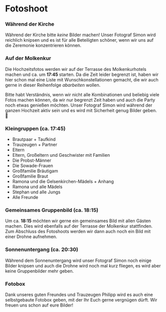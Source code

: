 # Fotoshoot

### Während der Kirche

Während der Kirche bitte _keine_ Bilder machen! Unser Fotograf Simon wird reichlich knipsen und es ist für alle Beteiligten schöner, wenn wir uns auf die Zeremonie konzentrieren können. 

### Auf der Molkenkur

Die Hochzeitsfotos werden wir auf der Terrasse des Molkenkurhotels machen und ca. um **17:45** starten. Da die Zeit leider begrenzt ist, haben wir hier schon mal eine Liste mit Wunschkonstellationen gemacht, die wir auch gerne in dieser Reihenfolge _abarbeiten_ wollen.

Bitte habt Verständnis, wenn wir nicht alle Kombinationen und beliebig viele Fotos machen können, da wir nur begrenzt Zeit haben und auch die Party noch etwas genießen möchten. Unser Fotograf Simon wird während der ganzen Hochzeit aktiv sein und es wird mit Sicherheit genug Bilder geben. :camera_flash:

### Kleingruppen (ca. 17:45)

- Brautpaar + Taufkind
- Trauzeugen + Partner
- Eltern
- Eltern, Großeltern und Geschwister mit Familien
- Die Probst-Männer
- Die Sowade-Frauen
- Großfamilie Bräutigam
- Großfamilie Braut
- Ramona und die Gelsenkirchen-Mädels + Anhang
- Ramona und alle Mädels
- Stephan und alle Jungs
- Alle Freunde

### Gemeinsames Gruppenbild (ca. 18:15)

Um ca. **18:15** möchten wir gerne ein gemeinsames Bild mit allen Gästen machen. Dies wird ebenfalls auf der Terrasse der Molkenkur stattfinden. Zum Abschluss des Fotoshoots werden wir dann auch noch ein Bild mit einer Drohne aufnehmen.

### Sonnenuntergang (ca. 20:30)

Während dem Sonnenuntergang wird unser Fotograf Simon noch einige Bilder knipsen und auch die Drohne wird noch mal kurz fliegen, es wird aber keine Gruppenbilder mehr geben.

### Fotobox

Dank unseres guten Freundes und Trauzeugen Philipp wird es auch eine selbstgebaute Fotobox geben, mit der Ihr Euch gerne vergnügen dürft. Wir freuen uns schon auf eure Bilder! 
